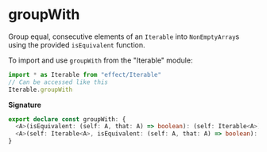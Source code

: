 # groupWith

Group equal, consecutive elements of an `Iterable` into `NonEmptyArray`s using the provided `isEquivalent` function.

To import and use `groupWith` from the "Iterable" module:

```ts
import * as Iterable from "effect/Iterable"
// Can be accessed like this
Iterable.groupWith
```

**Signature**

```ts
export declare const groupWith: {
  <A>(isEquivalent: (self: A, that: A) => boolean): (self: Iterable<A>) => Iterable<[A, ...A[]]>
  <A>(self: Iterable<A>, isEquivalent: (self: A, that: A) => boolean): Iterable<[A, ...A[]]>
}
```

